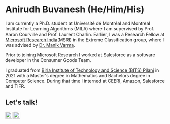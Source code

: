 # Anirudh Buvanesh (He/Him/His)
I am currently a Ph.D. student at Université dé Montréal and Montreal Institute for Learning Algorithms (MILA) where I am supervised by Prof. Aaron Courville and Prof. Laurent Charlin. 
Earlier, I was a Research Fellow at [Microsoft Research India](https://www.microsoft.com/en-us/research/lab/microsoft-research-india/)(MSRI) in the Extreme Classification group, where I was advised by [Dr. Manik Varma](http://manikvarma.org/).

Prior to joining Microsoft Research I worked at Salesforce as a software developer in the Consumer Goods Team.

I graduated from [Birla Institute of Technology and Science (BITS) Pilani](https://bits-pilani.ac.in/) in 2021 with a Master's degree in Mathematics and Bachelors degree in Computer Science. During that time I interned at CEERI, Amazon, Salesforce and TIFR.


## Let's talk!

[<img align="left" alt="Anirudh | Gmail" width="22px" src="https://cdn.jsdelivr.net/npm/simple-icons@3.7.0/icons/gmail.svg" />][gmail]
[<img align="left" alt="Anirudh | LinkedIn" width="22px" src="https://cdn.jsdelivr.net/npm/simple-icons@v3/icons/linkedin.svg" />][linkedin]

[gmail]: mailto:anirudhb1102@gmail.com
[linkedin]: https://www.linkedin.com/in/anirudh-buvanesh-93873a146/
